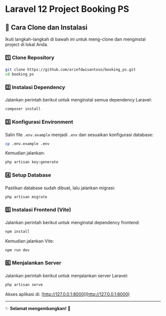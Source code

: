 # Laravel 12 Project Booking PS

## 🚀 Cara Clone dan Instalasi

Ikuti langkah-langkah di bawah ini untuk meng-clone dan menginstal project di lokal Anda.

### 1️⃣ Clone Repository
```sh
git clone https://github.com/ariefdwisantoso/booking_ps.git
cd booking_ps
```

### 2️⃣ Instalasi Dependency
Jalankan perintah berikut untuk menginstal semua dependency Laravel:
```sh
composer install
```

### 3️⃣ Konfigurasi Environment
Salin file `.env.example` menjadi `.env` dan sesuaikan konfigurasi database:
```sh
cp .env.example .env
```
Kemudian jalankan:
```sh
php artisan key:generate
```

### 4️⃣ Setup Database
Pastikan database sudah dibuat, lalu jalankan migrasi:
```sh
php artisan migrate
```

### 5️⃣ Instalasi Frontend (Vite)
Jalankan perintah berikut untuk menginstal dependency frontend:
```sh
npm install
```
Kemudian jalankan Vite:
```sh
npm run dev
```

### 6️⃣ Menjalankan Server
Jalankan perintah berikut untuk menjalankan server Laravel:
```sh
php artisan serve
```
Akses aplikasi di: [http://127.0.0.1:8000](http://127.0.0.1:8000)

---

✨ **Selamat mengembangkan!** 🚀
